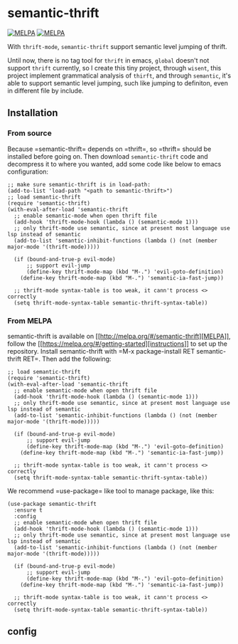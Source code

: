 # semantic-thrift
[![MELPA](https://img.shields.io/badge/license-GPL_3-green.svg)](http://www.gnu.org/licenses/gpl-3.0.txt)
[![MELPA](https://melpa.org/packages/semantic-thrift-badge.svg)](https://melpa.org/#/semantic-thrift)

With `thrift-mode`, `semantic-thrift` support semantic level jumping of thrift.

Until now, there is no tag tool for `thrift` in emacs, `global` doesn't not support `thrift` currently, so I create this tiny project, through `wisent`, this project implement grammatical analysis of `thirft`, and through `semantic`, it's able to support semantic level jumping, such like jumping to definiton, even in different file by include.

## Installation
### From source
Because =semantic-thrift= depends on =thrift=, so =thrift= should be installed before going on. Then download `semantic-thrift` code and decompress it to where you wanted, add some code like below to emacs configuration:
```emacs-lisp
;; make sure semantic-thrift is in load-path:
(add-to-list 'load-path "<path to semantic-thrift>")
;; load semantic-thrift
(require 'semantic-thrift)
(with-eval-after-load 'semantic-thrift
  ;; enable semantic-mode when open thrift file
  (add-hook 'thrift-mode-hook (lambda () (semantic-mode 1)))
  ;; only thrift-mode use semantic, since at present most language use lsp instead of semantic
  (add-to-list 'semantic-inhibit-functions (lambda () (not (member major-mode '(thrift-mode)))))

  (if (bound-and-true-p evil-mode)
      ;; support evil-jump
      (define-key thrift-mode-map (kbd "M-.") 'evil-goto-definition)
    (define-key thrift-mode-map (kbd "M-.") 'semantic-ia-fast-jump))

  ;; thrift-mode syntax-table is too weak, it cann't process <> correctly
  (setq thrift-mode-syntax-table semantic-thrift-syntax-table))
```
### From MELPA
semantic-thrift is available on [[http://melpa.org/#/semantic-thrift][MELPA]], follow the [[https://melpa.org/#/getting-started][instructions]] to set up the repository.
Install semantic-thrift with =M-x package-install RET semantic-thrift RET=.
Then add the following:
```emacs-lisp
;; load semantic-thrift
(require 'semantic-thrift)
(with-eval-after-load 'semantic-thrift
  ;; enable semantic-mode when open thrift file
  (add-hook 'thrift-mode-hook (lambda () (semantic-mode 1)))
  ;; only thrift-mode use semantic, since at present most language use lsp instead of semantic
  (add-to-list 'semantic-inhibit-functions (lambda () (not (member major-mode '(thrift-mode)))))

  (if (bound-and-true-p evil-mode)
      ;; support evil-jump
      (define-key thrift-mode-map (kbd "M-.") 'evil-goto-definition)
    (define-key thrift-mode-map (kbd "M-.") 'semantic-ia-fast-jump))

  ;; thrift-mode syntax-table is too weak, it cann't process <> correctly
  (setq thrift-mode-syntax-table semantic-thrift-syntax-table))
```

We recommend =use-package= like tool to manage package, like this:
```emacs-lisp
(use-package semantic-thrift
  :ensure t
  :config
  ;; enable semantic-mode when open thrift file
  (add-hook 'thrift-mode-hook (lambda () (semantic-mode 1)))
  ;; only thrift-mode use semantic, since at present most language use lsp instead of semantic
  (add-to-list 'semantic-inhibit-functions (lambda () (not (member major-mode '(thrift-mode)))))

  (if (bound-and-true-p evil-mode)
      ;; support evil-jump
      (define-key thrift-mode-map (kbd "M-.") 'evil-goto-definition)
    (define-key thrift-mode-map (kbd "M-.") 'semantic-ia-fast-jump))

  ;; thrift-mode syntax-table is too weak, it cann't process <> correctly
  (setq thrift-mode-syntax-table semantic-thrift-syntax-table))
```


## config
```emacs-lisp

```
